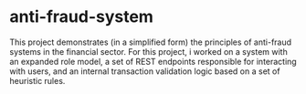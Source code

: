 # anti-fraud-system

This project demonstrates (in a simplified form) the principles of anti-fraud systems in the financial sector. 
For this project, i worked on a system with an expanded role model, a set of REST endpoints responsible for interacting with users, 
and an internal transaction validation logic based on a set of heuristic rules.
